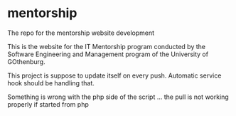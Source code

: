 mentorship
==========

The repo for the mentorship website development

This is the website for the IT Mentorship program conducted by the Software Engineering and Management program
of the University of GOthenburg.

This project is suppose to update itself on every push. Automatic service hook should be handling that.

Something is wrong with the php side of the script ... 
the pull is not working properly if started from php
